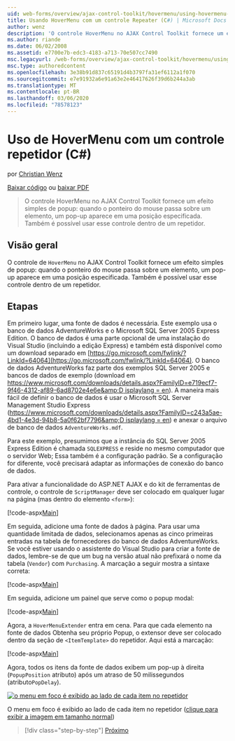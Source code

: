 ```yaml
---
uid: web-forms/overview/ajax-control-toolkit/hovermenu/using-hovermenu-with-a-repeater-control-cs
title: Usando HoverMenu com um controle Repeater (C#) | Microsoft Docs
author: wenz
description: 'O controle HoverMenu no AJAX Control Toolkit fornece um efeito simples de popup: quando o ponteiro do mouse passa sobre um elemento, um pop-up aparece em uma especificar...'
ms.author: riande
ms.date: 06/02/2008
ms.assetid: e7700e7b-edc3-4183-a713-70e507cc7490
msc.legacyurl: /web-forms/overview/ajax-control-toolkit/hovermenu/using-hovermenu-with-a-repeater-control-cs
msc.type: authoredcontent
ms.openlocfilehash: 3e38b91d837c65191d4b3797fa31ef6112a1f070
ms.sourcegitcommit: e7e91932a6e91a63e2e46417626f39d6b244a3ab
ms.translationtype: MT
ms.contentlocale: pt-BR
ms.lasthandoff: 03/06/2020
ms.locfileid: "78578123"
---
```

# <a name="using-hovermenu-with-a-repeater-control-c"></a>Uso de HoverMenu com um controle repetidor (C#)

por [Christian Wenz](https://github.com/wenz)

[Baixar código](https://download.microsoft.com/download/b/0/6/b06fe835-5b8f-4c00-aef8-062c19d75b95/HoverMenu1.cs.zip) ou [baixar PDF](https://download.microsoft.com/download/b/6/a/b6ae89ee-df69-4c87-9bfb-ad1eb2b23373/hovermenu1CS.pdf)

> O controle HoverMenu no AJAX Control Toolkit fornece um efeito simples de popup: quando o ponteiro do mouse passa sobre um elemento, um pop-up aparece em uma posição especificada. Também é possível usar esse controle dentro de um repetidor.

## <a name="overview"></a>Visão geral

O controle de `HoverMenu` no AJAX Control Toolkit fornece um efeito simples de popup: quando o ponteiro do mouse passa sobre um elemento, um pop-up aparece em uma posição especificada. Também é possível usar esse controle dentro de um repetidor.

## <a name="steps"></a>Etapas

Em primeiro lugar, uma fonte de dados é necessária. Este exemplo usa o banco de dados AdventureWorks e o Microsoft SQL Server 2005 Express Edition. O banco de dados é uma parte opcional de uma instalação do Visual Studio (incluindo a edição Express) e também está disponível como um download separado em [https://go.microsoft.com/fwlink/?LinkId=64064](https://go.microsoft.com/fwlink/?LinkId=64064). O banco de dados AdventureWorks faz parte dos exemplos SQL Server 2005 e bancos de dados de exemplo (download em [https://www.microsoft.com/downloads/details.aspx?FamilyID=e719ecf7-9f46-4312-af89-6ad8702e4e6e&amp;D isplaylang = en](https://www.microsoft.com/downloads/details.aspx?FamilyID=e719ecf7-9f46-4312-af89-6ad8702e4e6e&amp;DisplayLang=en)). A maneira mais fácil de definir o banco de dados é usar o Microsoft SQL Server Management Studio Express ([https://www.microsoft.com/downloads/details.aspx?FamilyID=c243a5ae-4bd1-4e3d-94b8-5a0f62bf7796&amp;D isplaylang = en](https://www.microsoft.com/downloads/details.aspx?FamilyID=c243a5ae-4bd1-4e3d-94b8-5a0f62bf7796&amp;DisplayLang=en)) e anexar o arquivo de banco de dados `AdventureWorks.mdf`.

Para este exemplo, presumimos que a instância do SQL Server 2005 Express Edition é chamada `SQLEXPRESS` e reside no mesmo computador que o servidor Web; Essa também é a configuração padrão. Se a configuração for diferente, você precisará adaptar as informações de conexão do banco de dados.

Para ativar a funcionalidade do ASP.NET AJAX e do kit de ferramentas de controle, o controle de `ScriptManager` deve ser colocado em qualquer lugar na página (mas dentro do elemento `<form>`):

[!code-aspx[Main](using-hovermenu-with-a-repeater-control-cs/samples/sample1.aspx)]

Em seguida, adicione uma fonte de dados à página. Para usar uma quantidade limitada de dados, selecionamos apenas as cinco primeiras entradas na tabela de fornecedores do banco de dados AdventureWorks. Se você estiver usando o assistente do Visual Studio para criar a fonte de dados, lembre-se de que um bug na versão atual não prefixará o nome da tabela (`Vendor`) com `Purchasing`. A marcação a seguir mostra a sintaxe correta:

[!code-aspx[Main](using-hovermenu-with-a-repeater-control-cs/samples/sample2.aspx)]

Em seguida, adicione um painel que serve como o popup modal:

[!code-aspx[Main](using-hovermenu-with-a-repeater-control-cs/samples/sample3.aspx)]

Agora, a `HoverMenuExtender` entra em cena. Para que cada elemento na fonte de dados Obtenha seu próprio Popup, o extensor deve ser colocado dentro da seção de `<ItemTemplate>` do repetidor. Aqui está a marcação:

[!code-aspx[Main](using-hovermenu-with-a-repeater-control-cs/samples/sample4.aspx)]

Agora, todos os itens da fonte de dados exibem um pop-up à direita (`PopupPosition` atributo) após um atraso de 50 milissegundos (atributo`PopDelay`).

[![o menu em foco é exibido ao lado de cada item no repetidor](using-hovermenu-with-a-repeater-control-cs/_static/image2.png)](using-hovermenu-with-a-repeater-control-cs/_static/image1.png)

O menu em foco é exibido ao lado de cada item no repetidor ([clique para exibir a imagem em tamanho normal](using-hovermenu-with-a-repeater-control-cs/_static/image3.png))

> [!div class="step-by-step"]
> [Próximo](using-hovermenu-with-a-repeater-control-vb.md)
